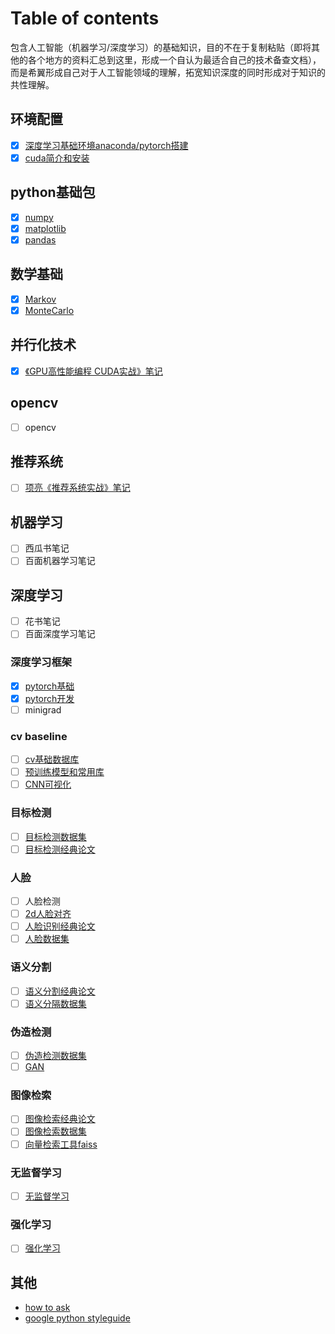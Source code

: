 # Table of contents

包含人工智能（机器学习/深度学习）的基础知识，目的不在于复制粘贴（即将其他的各个地方的资料汇总到这里，形成一个自认为最适合自己的技术备查文档），而是希翼形成自己对于人工智能领域的理解，拓宽知识深度的同时形成对于知识的共性理解。

## 环境配置

- [x] [深度学习基础环境anaconda/pytorch搭建](environment/anaconda.md)
- [x] [cuda简介和安装](environment/cuda.md)

## python基础包

- [x] [numpy](python-base/numpy.md)
- [x] [matplotlib](python-base/matplotlib.md)
- [x] [pandas](python-base/pandas.md)

## 数学基础

- [x] [Markov](math/Markov.md)
- [x] [MonteCarlo](math/MonteCarlo.md)

## 并行化技术

- [x] [《GPU高性能编程 CUDA实战》笔记](environment/cuda_by_example.md)

## opencv

- [ ] opencv

## 推荐系统

- [ ] [项亮《推荐系统实战》笔记](recommendation/xiangliang.md)


## 机器学习

- [ ] 西瓜书笔记
- [ ] 百面机器学习笔记

## 深度学习

- [ ] 花书笔记
- [ ] 百面深度学习笔记

### 深度学习框架

- [x] [pytorch基础](python-base/pytorch-base.md)
- [x] [pytorch开发](python-base/pytorch-develop.md)
- [ ] minigrad

### cv baseline

- [ ] [cv基础数据库](cv_baseline/datasets.md)
- [ ] [预训练模型和常用库](cv_baseline/pretrained_models.md)
- [ ] [CNN可视化](visualization/visualization.md)

### 目标检测

- [ ] [目标检测数据集](object-detection/detection-datasets.md)
- [ ] [目标检测经典论文](object-detection/object-detection-papers.md)

### 人脸

- [ ] 人脸检测
- [ ] [2d人脸对齐](fr/warp_and_crop_face.md)
- [ ] [人脸识别经典论文](fr/face_loss.md)
- [ ] [人脸数据集](fr/face-datasets.md)

### 语义分割

- [ ] [语义分割经典论文](semantic_segmentation/semantic_segmentation.md)
- [ ] [语义分隔数据集](semantic_segmentation/datasets.md)

### 伪造检测

- [ ] [伪造检测数据集](deepfake/datasets.md)
- [ ] [GAN](cv_gan/cv_gan.md)

### 图像检索

- [ ] [图像检索经典论文](image_retrieval/image_retrieval.md)
- [ ] [图像检索数据集](image_retrieval/datasets.md)
- [ ] [向量检索工具faiss](image_retrieval/faiss.md)

### 无监督学习

- [ ] [无监督学习](unsupervised/unsupervised.md)

### 强化学习

- [ ] [强化学习](reinforcement/reinforcement.md)

## 其他

* [how to ask](others/how_to_ask.md)
* [google python styleguide](others/zh-google-python-styleguide.md)